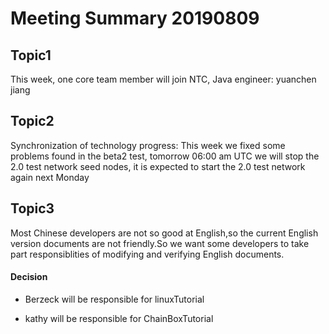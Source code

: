 # Meeting Summary 20190809
## Topic1
This week, one core team member will join NTC, Java engineer: yuanchen jiang

## Topic2
Synchronization of technology progress: This week we fixed some problems found in the beta2 test, tomorrow 06:00 am UTC we will stop the 2.0 test network seed nodes, it is expected to start the 2.0 test network again next Monday

## Topic3
Most Chinese developers are not so good at English,so the current English version documents are not friendly.So we want some developers to take part responsiblities of modifying and verifying English documents.

#### Decision
- Berzeck will be responsible for linuxTutorial

- kathy will be responsible for ChainBoxTutorial
